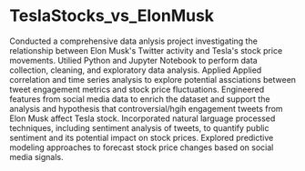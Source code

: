 # TeslaStocks_vs_ElonMusk

Conducted a comprehensive data anlysis project investigating the relationship between Elon Musk's Twitter activity and Tesla's stock price movements. Utilied Python and Jupyter Notebook to perform data collection, cleaning, and exploratory data analysis. Applied Applied correlation and time series analysis to explore potential assciations between tweet engagement metrics and stock price fluctuations. Engineered features from social media data to enrich the dataset and support the analysis and hypothesis that controversial/hgih engagement tweets from Elon Musk affect Tesla stock. Incorporated natural larguage processed techniques, including sentiment analysis of tweets, to quantify public sentiment and its potential impact on stock prices. Explored predictive modeling approaches to forecast stock price changes based on social media signals.
